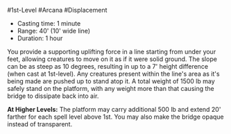 #1st-Level #Arcana #Displacement
 
- Casting time: 1 minute
- Range: 40' (10' wide line)
- Duration: 1 hour  

You provide a supporting uplifting force in a line starting from under your feet, allowing creatures to move on it as if it were solid ground. The slope can be as steep as 10 degrees, resulting in up to a 7' height difference (when cast at 1st-level). Any creatures present within the line's area as it's being made are pushed up to stand atop it. A total weight of 1500 lb may safely stand on the platform, with any weight more than that causing the bridge to dissipate back into air.
 
**At Higher Levels:** The platform may carry additional 500 lb and extend 20' farther for each spell level above 1st. You may also make the bridge opaque instead of transparent.